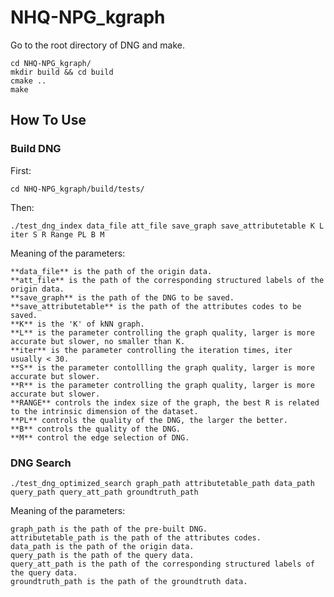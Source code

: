 # NHQ-NPG_kgraph

Go to the root directory of DNG and make.    

```shell
cd NHQ-NPG_kgraph/
mkdir build && cd build
cmake ..
make
```

## How To Use

### Build DNG 
First: 

```shell
cd NHQ-NPG_kgraph/build/tests/
```

Then: 

```shell
./test_dng_index data_file att_file save_graph save_attributetable K L iter S R Range PL B M
```

 Meaning of the parameters:    

    **data_file** is the path of the origin data.
    **att_file** is the path of the corresponding structured labels of the origin data.
    **save_graph** is the path of the DNG to be saved.
    **save_attributetable** is the path of the attributes codes to be saved.
    **K** is the 'K' of kNN graph.
    **L** is the parameter controlling the graph quality, larger is more accurate but slower, no smaller than K.
    **iter** is the parameter controlling the iteration times, iter usually < 30.
    **S** is the parameter contollling the graph quality, larger is more accurate but slower.
    **R** is the parameter controlling the graph quality, larger is more accurate but slower.
    **RANGE** controls the index size of the graph, the best R is related to the intrinsic dimension of the dataset.
    **PL** controls the quality of the DNG, the larger the better.
    **B** controls the quality of the DNG.
    **M** control the edge selection of DNG.

### DNG Search
```shell
./test_dng_optimized_search graph_path attributetable_path data_path query_path query_att_path groundtruth_path
```

 Meaning of the parameters:    

```
graph_path is the path of the pre-built DNG.
attributetable_path is the path of the attributes codes.
data_path is the path of the origin data.
query_path is the path of the query data.
query_att_path is the path of the corresponding structured labels of the query data.
groundtruth_path is the path of the groundtruth data.
```
